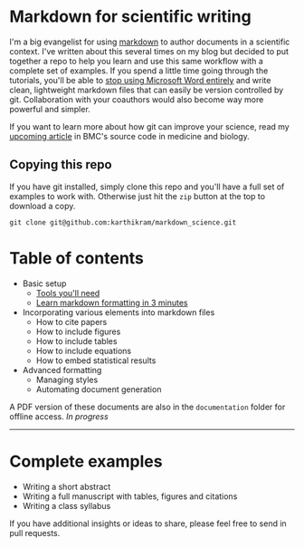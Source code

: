 # Markdown for scientific writing

I'm a big evangelist for using [markdown](http://inundata.org/2012/06/01/markdown-and-the-future-of-collaborative-manuscript-writing/) to author documents in a scientific context. I've written about this several times on my blog but decided to put together a repo to help you learn and use this same workflow with a complete set of examples. If you spend a little time going through the tutorials, you'll  be able to [stop using Microsoft Word entirely](http://inundata.org/2012/12/04/how-to-ditch-word/) and write clean, lightweight markdown files that can easily be version controlled by git. Collaboration with your coauthors would also become way more powerful and simpler.

If you want to learn more about how git can improve your science, read my [upcoming article](http://figshare.com/articles/git_can_facilitate_greater_reproducibility_and_increased_transparency_in_science/153821) in BMC's source code in medicine and biology.

## Copying this repo

If you have git installed, simply clone this repo and you'll have a full set of examples to work with. Otherwise just hit the `zip` button at the top to download a copy.

```
git clone git@github.com:karthikram/markdown_science.git
```

# Table of contents
* Basic setup
    * [Tools you'll need](https://github.com/karthikram/markdown_science/wiki/Tools-to-support-your-markdown-authoring)
    * [Learn markdown formatting in 3 minutes](https://github.com/karthikram/markdown_science/wiki/Learn-markdown-in-3-minutes)
* Incorporating various elements into markdown files
    * How to cite papers
    * How to include figures
    * How to include tables
    * How to include equations
    * How to embed statistical results
* Advanced formatting
    * Managing styles 
    * Automating document generation

A PDF version of these documents are also in the `documentation` folder for offline access. *In progress*

***  

# Complete examples
* Writing a short abstract
* Writing a full manuscript with tables, figures and citations
* Writing a class syllabus

If you have additional insights or ideas to share, please feel free to send in pull requests. 


